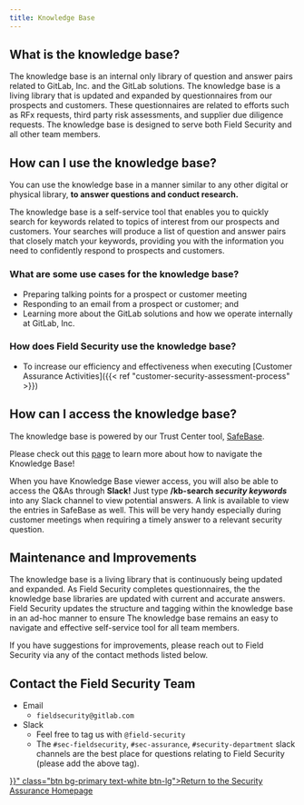 ```yaml
---
title: Knowledge Base
---
```


## What is the knowledge base?

The knowledge base is an internal only library of question and answer pairs related to GitLab, Inc. and the GitLab solutions. The knowledge base is a living library that is updated and expanded by questionnaires from our prospects and customers. These questionnaires are related to efforts such as RFx requests, third party risk assessments, and supplier due diligence requests. The knowledge base is designed to serve both Field Security and all other team members.

## How can I use the knowledge base?

You can use the knowledge base in a manner similar to any other digital or physical library, **to answer questions and conduct research.**

The knowledge base is a self-service tool that enables you to quickly search for keywords related to topics of interest from our prospects and customers. Your searches will produce a list of question and answer pairs that closely match your keywords, providing you with the information you need to confidently respond to prospects and customers.

### What are some use cases for the knowledge base?

- Preparing talking points for a prospect or customer meeting
- Responding to an email from a prospect or customer; and
- Learning more about the GitLab solutions and how we operate internally at GitLab, Inc.

### How does Field Security use the knowledge base?

- To increase our efficiency and effectiveness when executing [Customer Assurance Activities]({{< ref "customer-security-assessment-process" >}})

## How can I access the knowledge base?

The knowledge base is powered by our Trust Center tool, [SafeBase](https://app.safebase.io/knowledge).

Please check out this [page](https://help.safebase.io/en/articles/6117207-knowledge-base-overview#h_615c8940e2) to learn more about how to navigate the Knowledge Base!

When you have Knowledge Base viewer access, you will also be able to access the Q&As through **Slack!** Just type **/kb-search *security keywords*** into any Slack channel to view potential answers. A link is available to view the entries in SafeBase as well. This will be very handy especially during customer meetings when requiring a timely answer to a relevant security question.

## Maintenance and Improvements

The knowledge base is a living library that is continuously being updated and expanded. As Field Security completes questionnaires, the the knowledge base libraries are updated with current and accurate answers. Field Security updates the structure and tagging within the knowledge base in an ad-hoc manner to ensure The knowledge base remains an easy to navigate and effective self-service tool for all team members.

If you have suggestions for improvements, please reach out to Field Security via any of the contact methods listed below.

## Contact the Field Security Team

- Email
   - `fieldsecurity@gitlab.com`
- Slack
   - Feel free to tag us with `@field-security`
   - The `#sec-fieldsecurity`, `#sec-assurance`, `#security-department` slack channels are the best place for questions relating to Field Security (please add the above tag).

<div class="d-grid gap-2 my-4">
   <a href="{{< ref "security-assurance" >}}" class="btn bg-primary text-white btn-lg">Return to the Security Assurance Homepage</a>
</div>
